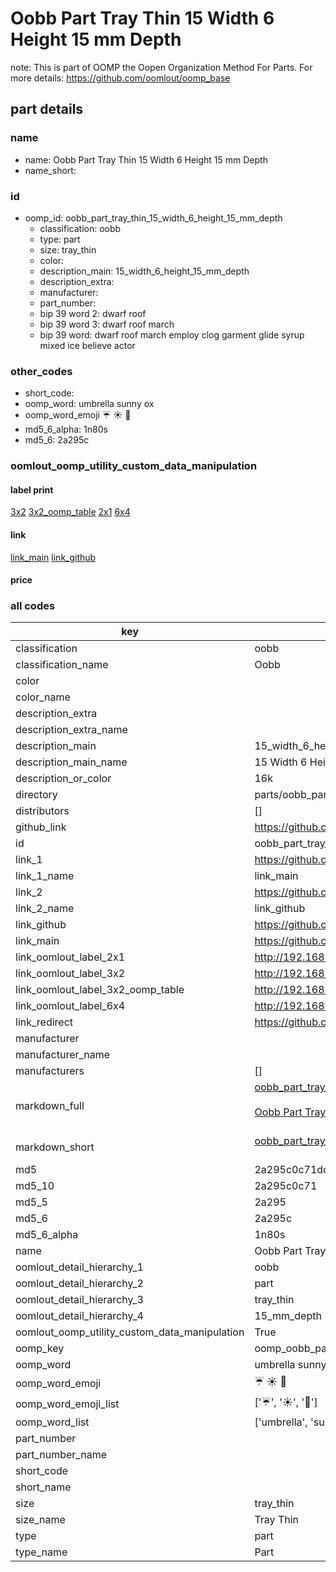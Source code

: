 # Oobb Part Tray Thin 15 Width 6 Height 15 mm Depth  

note: This is part of OOMP the Oopen Organization Method For Parts. For more details: https://github.com/oomlout/oomp_base

##  part details
  







### name
* name: Oobb Part Tray Thin 15 Width 6 Height 15 mm Depth
* name_short: 
### id
* oomp_id: oobb_part_tray_thin_15_width_6_height_15_mm_depth
  * classification: oobb
  * type: part
  * size: tray_thin
  * color: 
  * description_main: 15_width_6_height_15_mm_depth
  * description_extra: 
  * manufacturer: 
  * part_number: 
  * bip 39 word 2: dwarf roof
  * bip 39 word 3: dwarf roof march
  * bip 39 word: dwarf roof march employ clog garment glide syrup mixed ice believe actor

### other_codes
* short_code: 
* oomp_word: umbrella sunny ox
* oomp_word_emoji :umbrella: :sunny: :ox:
* md5_6_alpha: 1n80s
* md5_6: 2a295c






### oomlout_oomp_utility_custom_data_manipulation
#### label print
[3x2](http://192.168.1.245:1112/?label=oomp%201n80s)
[3x2_oomp_table](http://192.168.1.108:1112/?label=oomp%201n80s)
[2x1](http://192.168.1.242:1112/?label=oomp%201n80s)
[6x4](http://192.168.1.55:1112/?label=oomp%201n80s)    

#### link

[link_main](https://github.com/oomlout/oomlout_oomp_version_1_messy/tree/main/parts/oobb_part_tray_thin_15_width_6_height_15_mm_depth) [link_github](https://github.com/oomlout/oomlout_oomp_version_1_messy/tree/main/parts/oobb_part_tray_thin_15_width_6_height_15_mm_depth)                             

#### price







### all codes 
| key | value |  
| --- | --- |  
| classification | oobb |  
| classification_name | Oobb |  
| color |  |  
| color_name |  |  
| description_extra |  |  
| description_extra_name |  |  
| description_main | 15_width_6_height_15_mm_depth |  
| description_main_name | 15 Width 6 Height 15 mm Depth |  
| description_or_color | 16k |  
| directory | parts/oobb_part_tray_thin_15_width_6_height_15_mm_depth |  
| distributors | [] |  
| github_link | https://github.com/oomlout/oomlout_oomp_part_src/tree/main/parts/oobb_part_tray_thin_15_width_6_height_15_mm_depth |  
| id | oobb_part_tray_thin_15_width_6_height_15_mm_depth |  
| link_1 | https://github.com/oomlout/oomlout_oomp_version_1_messy/tree/main/parts/oobb_part_tray_thin_15_width_6_height_15_mm_depth |  
| link_1_name | link_main |  
| link_2 | https://github.com/oomlout/oomlout_oomp_version_1_messy/tree/main/parts/oobb_part_tray_thin_15_width_6_height_15_mm_depth |  
| link_2_name | link_github |  
| link_github | https://github.com/oomlout/oomlout_oomp_version_1_messy/tree/main/parts/oobb_part_tray_thin_15_width_6_height_15_mm_depth |  
| link_main | https://github.com/oomlout/oomlout_oomp_version_1_messy/tree/main/parts/oobb_part_tray_thin_15_width_6_height_15_mm_depth |  
| link_oomlout_label_2x1 | http://192.168.1.242:1112/?label=oomp%201n80s |  
| link_oomlout_label_3x2 | http://192.168.1.245:1112/?label=oomp%201n80s |  
| link_oomlout_label_3x2_oomp_table | http://192.168.1.108:1112/?label=oomp%201n80s |  
| link_oomlout_label_6x4 | http://192.168.1.55:1112/?label=oomp%201n80s |  
| link_redirect | https://github.com/oomlout/oomlout_oomp_version_1_messy/tree/main/parts/oobb_part_tray_thin_15_width_6_height_15_mm_depth |  
| manufacturer |  |  
| manufacturer_name |  |  
| manufacturers | [] |  
| markdown_full | [oobb_part_tray_thin_15_width_6_height_15_mm_depth](none)<br>[](none)<br>[Oobb Part Tray Thin 15 Width 6 Height 15 Mm Depth](none)<br><br> |  
| markdown_short | [oobb_part_tray_thin_15_width_6_height_15_mm_depth](none)<br><br> |  
| md5 | 2a295c0c71dcac617f95c48f0faeea25 |  
| md5_10 | 2a295c0c71 |  
| md5_5 | 2a295 |  
| md5_6 | 2a295c |  
| md5_6_alpha | 1n80s |  
| name | Oobb Part Tray Thin 15 Width 6 Height 15 mm Depth |  
| oomlout_detail_hierarchy_1 | oobb |  
| oomlout_detail_hierarchy_2 | part |  
| oomlout_detail_hierarchy_3 | tray_thin |  
| oomlout_detail_hierarchy_4 | 15_mm_depth |  
| oomlout_oomp_utility_custom_data_manipulation | True |  
| oomp_key | oomp_oobb_part_tray_thin_15_width_6_height_15_mm_depth |  
| oomp_word | umbrella sunny ox |  
| oomp_word_emoji | :umbrella: :sunny: :ox: |  
| oomp_word_emoji_list | [':umbrella:', ':sunny:', ':ox:'] |  
| oomp_word_list | ['umbrella', 'sunny', 'ox'] |  
| part_number |  |  
| part_number_name |  |  
| short_code |  |  
| short_name |  |  
| size | tray_thin |  
| size_name | Tray Thin |  
| type | part |  
| type_name | Part |  
